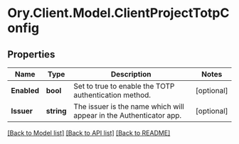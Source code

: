 # Ory.Client.Model.ClientProjectTotpConfig

## Properties

Name | Type | Description | Notes
------------ | ------------- | ------------- | -------------
**Enabled** | **bool** | Set to true to enable the TOTP authentication method. | [optional] 
**Issuer** | **string** | The issuer is the name which will appear in the Authenticator app. | [optional] 

[[Back to Model list]](../README.md#documentation-for-models) [[Back to API list]](../README.md#documentation-for-api-endpoints) [[Back to README]](../README.md)

